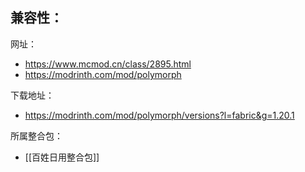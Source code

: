 兼容性：
- 

网址：
- https://www.mcmod.cn/class/2895.html
- https://modrinth.com/mod/polymorph

下载地址：
- https://modrinth.com/mod/polymorph/versions?l=fabric&g=1.20.1

所属整合包：
- [[百姓日用整合包]]